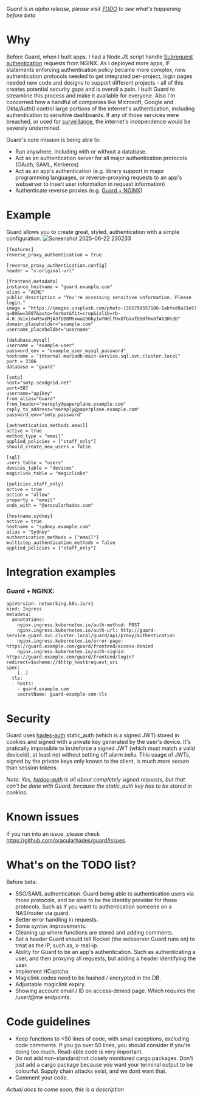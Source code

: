 *Guard is in alpha release, please visit [TODO](#whats-on-the-todo-list) to see what's happening before beta*

# Why
Before Guard, when I built apps, I had a Node.JS script handle [Subrequest authentication](https://docs.nginx.com/nginx/admin-guide/security-controls/configuring-subrequest-authentication/) requests from NGINX. As I deployed more apps, IF statements enforcing authentication policy became more complex, new authentication protocols needed to get integrated per-project, login pages needed new code and designs to support different projects - all of this creates potential security gaps and is overall a pain.
I built Guard to streamline this process and make it available for everyone.
Also I'm concerned how a handful of companies like Microsoft, Google and Okta/Auth0 control large portions of the internet's authentication, including authentication to sensitive dashboards. If any of those services were breached, or used for [surveillance](https://www.theguardian.com/world/2013/jun/06/us-tech-giants-nsa-data), the internet's independence would be severely undermined.

Guard's core mission is being able to:
- Run anywhere, including with or without a database.
- Act as an authentication server for all major authentication protocols (OAuth, SAML, Kerberos)
- Act as an app's authentication (e.g. library support in major programming languages, or reverse-proxying requests to an app's webserver to insert user information in request information)
- Authenticate reverse proxies (e.g. [Guard + NGINX](#guard--nginx))

# Example
Guard allows you to create great, styled, authentication with a simple configuration.
![Screenshot 2025-06-22 230233](https://github.com/user-attachments/assets/40fe9c2f-0f9c-449e-a637-81ec4a89796d)


```
[features]
reverse_proxy_authentication = true

[reverse_proxy_authentication.config]
header = "x-original-url"

[frontend.metadata]
instance_hostname = "guard.example.com"
alias = "ACME"
public_description = "You're accessing sensitive information. Please login."
image = "https://images.unsplash.com/photo-1565799557186-1abfed8a31e5?q=80&w=3087&auto=format&fit=crop&ixlib=rb-4.0.3&ixid=M3wxMjA3fDB8MHxwaG90by1wYWdlfHx8fGVufDB8fHx8fA%3D%3D"
domain_placeholder="example.com"
username_placeholder="username"

[database.mysql]
username = "example-user"
password_env = "example_user_mysql_password"
hostname = "internal-mariadb-main-service.sql.svc.cluster.local"
port = 3306
database = "guard"

[smtp]
host="smtp.sendgrid.net"
port=587
username="apikey"
from_alias="Guard"
from_header="noreply@paperplane.example.com"
reply_to_address="noreply@paperplane.example.com"
password_env="smtp_password"

[authentication_methods.email]
active = true
method_type = "email"
applied_policies = ["staff_only"]
should_create_new_users = false

[sql]
users_table = "users"
devices_table = "devices"
magiclink_table = "magiclinks"

[policies.staff_only]
active = true
action = "allow"
property = "email"
ends_with = "@oracularhades.com"

[hostname.sydney]
active = true
hostname = "sydney.example.com"
alias = "Sydney"
authentication_methods = ["email"]
multistep_authentication_methods = false
applied_policies = ["staff_only"]
```

# Integration examples
### Guard + NGINX:
```
apiVersion: networking.k8s.io/v1
kind: Ingress
metadata:
  annotations:
    nginx.ingress.kubernetes.io/auth-method: POST
    nginx.ingress.kubernetes.io/auth-url: http://guard-service.guard.svc.cluster.local/guard/api/proxy/authentication
    nginx.ingress.kubernetes.io/error-page: https://guard.example.com/guard/frontend/access-denied
    nginx.ingress.kubernetes.io/auth-signin: https://guard.example.com/guard/frontend/login?redirect=$scheme://$http_host$request_uri
spec:
    [..]
  tls:
  - hosts:
    - guard.example.com
    secretName: guard-example-com-tls
```

# Security
Guard uses [hades-auth](https://github.com/oracularhades/hades-auth) static_auth (which is a signed JWT) stored in cookies and signed with a private key generated by the user's device. It's pratically impossible to bruteforce a signed JWT (which must match a valid deviceid), at least not without setting off alarm bells. This usage of JWTs, signed by the private keys only known to the client, is much more secure than session tokens.

*Note: Yes, [hades-auth](https://github.com/oracularhades/hades-auth) is all about completely signed requests, but that can't be done with Guard, because the static_auth key has to be stored in cookies.*

# Known issues
If you run into an issue, please check https://github.com/oracularhades/guard/issues.

# What's on the TODO list?
Before beta:
- SSO/SAML authentication. Guard being able to authentication users via those protocols, and be able to be the identity provider for those protocols. Such as if you want to authentication someone on a NAS/router via guard.
- Better error handling in requests.
- Some syntax improvements.
- Cleaning up where functions are stored and adding comments.
- Set a header Guard should tell Rocket (the webserver Guard runs on) to treat as the IP, such as, x-real-ip.
- Ability for Guard to be an app's authentication. Such as authenticating a user, and then proxying all requests, but adding a header identifying the user.
- Implement HCaptcha.
- Magiclink codes need to be hashed / encrypted in the DB.
- Adjustable magiclink expiry.
- Showing account email / ID on access-denied page. Which requires the /user/@me endpoints.

# Code guidelines
- Keep functions to <50 lines of code, with small exceptions, excluding code comments. If you go over 50 lines, you should consider if you're doing too much. Read-able code is very important.
- Do not add non-standard/not closely monitored cargo packages. Don't just add a cargo package because you want your terminal output to be colourful. Supply chain attacks exist, and we dont want that.
- Comment your code.

*Actual docs to come soon, this is a description*